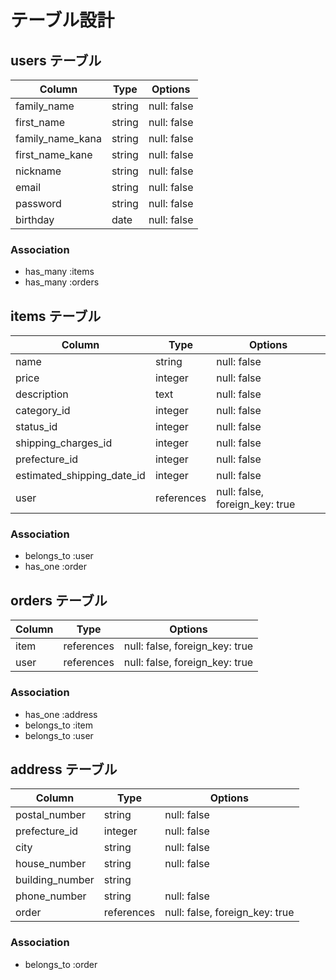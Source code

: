 # テーブル設計

## users テーブル

| Column            | Type     | Options     |
| ----------------- | -------- | ----------- |
| family_name       | string   | null: false |
| first_name        | string   | null: false |
| family_name_kana  | string   | null: false |
| first_name_kane   | string   | null: false |
| nickname          | string   | null: false |
| email             | string   | null: false |
| password          | string   | null: false |
| birthday          | date     | null: false |

### Association

- has_many :items
- has_many :orders


## items テーブル

| Column                      | Type      | Options                         |
| --------------------------- | --------- | ------------------------------- |
| name                        | string    | null: false                     |
| price                       | integer   | null: false                     |
| description                 | text      | null: false                     |
| category_id                 | integer   | null: false                     |
| status_id                   | integer   | null: false                     |
| shipping_charges_id         | integer   | null: false                     |
| prefecture_id               | integer   | null: false                     |
| estimated_shipping_date_id  | integer   | null: false                     |
| user                        |references | null: false,  foreign_key: true |



### Association

- belongs_to :user
- has_one :order

## orders テーブル

| Column      | Type        | Options                         |
| ----------- | ----------- | ------------------------------- |
| item        | references  | null: false,  foreign_key: true |
| user        | references  | null: false,  foreign_key: true |

### Association

- has_one :address
- belongs_to :item
- belongs_to :user

## address テーブル

| Column          | Type        | Options                         |
| --------------- | ----------- | ------------------------------- |
| postal_number   | string      | null: false                     |
| prefecture_id   | integer     | null: false                     |
| city            | string      | null: false                     |
| house_number    | string      | null: false                     |
| building_number | string      |                                 |
| phone_number    | string      | null: false                     |
| order           | references  | null: false,  foreign_key: true |

### Association

- belongs_to :order
